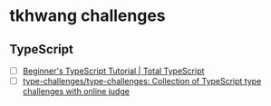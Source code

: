 # tkhwang challenges

## TypeScript

- [ ] [Beginner's TypeScript Tutorial | Total TypeScript](https://www.totaltypescript.com/tutorials/beginners-typescript)
- [ ] [type-challenges/type-challenges: Collection of TypeScript type challenges with online judge](https://github.com/type-challenges/type-challenges)
